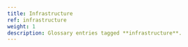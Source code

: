 ```yaml
---
title: Infrastructure
ref: infrastructure
weight: 1
description: Glossary entries tagged **infrastructure**.
---
```


